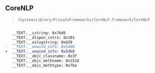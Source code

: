## CoreNLP

> `/System/Library/PrivateFrameworks/CoreNLP.framework/CoreNLP`

```diff

   __TEXT.__cstring: 0x76d6
   __TEXT.__dlopen_cstrs: 0x181
   __TEXT.__oslogstring: 0xb59
-  __TEXT.__unwind_info: 0x5dd0
+  __TEXT.__unwind_info: 0x5db8
   __TEXT.__objc_classname: 0x3f
   __TEXT.__objc_methname: 0x152d
   __TEXT.__objc_methtype: 0x7be

```
